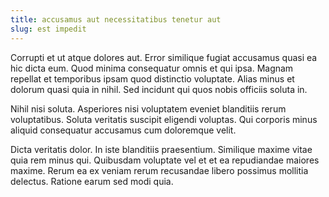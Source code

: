 ```yaml
---
title: accusamus aut necessitatibus tenetur aut
slug: est impedit
---
```


Corrupti et ut atque dolores aut. Error similique fugiat accusamus quasi ea hic dicta eum. Quod minima consequatur omnis et qui ipsa. Magnam repellat et temporibus ipsam quod distinctio voluptate. Alias minus et dolorum quasi quia in nihil. Sed incidunt qui quos nobis officiis soluta in.

Nihil nisi soluta. Asperiores nisi voluptatem eveniet blanditiis rerum voluptatibus. Soluta veritatis suscipit eligendi voluptas. Qui corporis minus aliquid consequatur accusamus cum doloremque velit.

Dicta veritatis dolor. In iste blanditiis praesentium. Similique maxime vitae quia rem minus qui. Quibusdam voluptate vel et et ea repudiandae maiores maxime. Rerum ea ex veniam rerum recusandae libero possimus mollitia delectus. Ratione earum sed modi quia.
